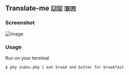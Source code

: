 ## Translate-me 🇺🇸 🇧🇷

### Screenshot
![image](https://user-images.githubusercontent.com/20648572/119175324-0df89400-ba40-11eb-8bed-23ce9990917e.png)

### Usage
Run on your terminal
```bash
$ php index.php i eat bread and butter for breakfast
```
